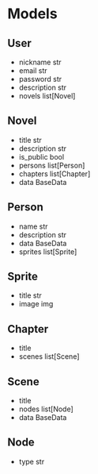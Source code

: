 # Models

## User
- nickname str
- email str
- password str
- description str
- novels list[Novel]

## Novel
- title str
- description str
- is_public bool
- persons list[Person]
- chapters list[Chapter]
- data BaseData

## Person
- name str
- description str
- data BaseData
- sprites list[Sprite]

## Sprite
- title str
- image img

## Chapter
- title
- scenes list[Scene]

## Scene
- title
- nodes list[Node]
- data BaseData

## Node
- type str
